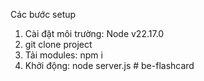 Các bước setup
1. Cài đặt môi trường: Node v22.17.0
2. git clone project
3. Tải modules: npm i
4. Khởi động: node server.js
#   b e - f l a s h c a r d  
 
